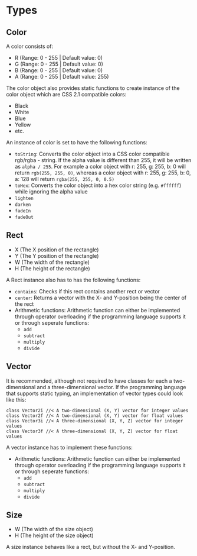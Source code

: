 Types
===

Color
---
A color consists of:  

- R (Range: 0 - 255 | Default value: 0)  
- G (Range: 0 - 255 | Default value: 0)  
- B (Range: 0 - 255 | Default value: 0)  
- A (Range: 0 - 255 | Default value: 255)

The color object also provides static functions to create instance of the color object which are CSS 2.1 compatible colors:

- Black
- White
- Blue
- Yellow
- etc.

An instance of color is set to have the following functions:

- `toString`: Converts the color object into a CSS color compatible rgb/rgba - string. If the alpha value is different than 255, it will be written as `alpha / 255`. For example a color object with r: 255, g: 255, b: 0 will return `rgb(255, 255, 0)`, whereas a color object with r: 255, g: 255, b: 0, a: 128 will return `rgba(255, 255, 0, 0.5)` 
- `toHex`: Converts the color object into a hex color string (e.g. `#ffffff`) while ignoring the alpha value
- `lighten`
- `darken`
- `fadeIn`
- `fadeOut`

Rect
---

- X (The X position of the rectangle)
- Y (The Y position of the rectangle)
- W (The width of the rectangle)
- H (The height of the rectangle)

A Rect instance also has to has the following functions:

- `contains`: Checks if this rect contains another rect or vector
- `center`: Returns a vector with the X- and Y-position being the center of the rect
- Arithmetic functions: Arithmetic function can either be implemented through operator overloading if the programming language supports it or through seperate functions:
	- `add`
	- `subtract`
	- `multiply`
	- `divide`

Vector
---

It is recommended, although not required to have classes for each a two-dimensional and a three-dimensional vector.
If the programming language that supports static typing, an implementation of vector types could look like this:

	class Vector2i //< A two-dimensional (X, Y) vector for integer values
	class Vector2f //< A two-dimensional (X, Y) vector for float values
	class Vector3i //< A three-dimensional (X, Y, Z) vector for integer values
	class Vector3f //< A three-dimensional (X, Y, Z) vector for float values

A vector instance has to implement these functions:

- Arithmetic functions: Arithmetic function can either be implemented through operator overloading if the programming language supports it or through seperate functions:
	- `add`
	- `subtract`
	- `multiply`
	- `divide`

Size
---

- W (The width of the size object)
- H (The height of the size object)

A size instance behaves like a rect, but without the X- and Y-position.
